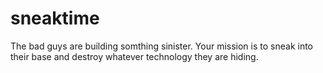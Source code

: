 # sneaktime
 The bad guys are building somthing sinister. Your mission is to sneak into their base and destroy whatever technology they are hiding.
